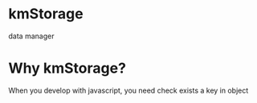 # kmStorage
data manager

# Why kmStorage?
When you develop with javascript, you need check exists a key in object 
